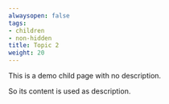 ```yaml
---
alwaysopen: false
tags:
- children
- non-hidden
title: Topic 2
weight: 20
---
```


This is a demo child page with no description.

So its content is used as description.
